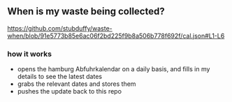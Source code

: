 ## When is my waste being collected?
  https://github.com/stubduffy/waste-when/blob/91e5773b85e6ac06f2bd225f9b8a506b778f692f/cal.json#L1-L6
  
  ### how it works
  - opens the hamburg Abfuhrkalendar on a daily basis, and fills in my details to see the latest dates
  - grabs the relevant dates and stores them
  - pushes the update back to this repo
  
